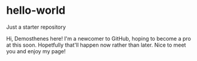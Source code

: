 # hello-world
Just a starter repository


Hi, Demosthenes here! I'm a newcomer to GitHub, hoping to become a pro at this soon. Hopetfully that'll happen now rather than later. Nice to meet you and enjoy my page!
